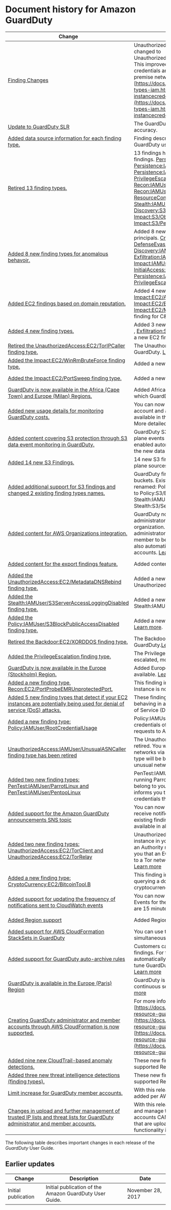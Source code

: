 # Document history for Amazon GuardDuty<a name="doc-history"></a>

| Change | Description | Date | 
| --- |--- |--- |
| [Finding Changes](https://docs.aws.amazon.com/guardduty/latest/ug/guardduty_finding-types-iam.html) | UnauthorizedAccess:IAMUser/InstanceCredentialExfiltration has been changed to UnauthorizedAccess:IAMUser/InstanceCredentialExfiltration\.OutsideAWS\. This improved version of the finding learns the typical locations your credentials are used from to reduce findings from traffic routed through on premise networks\. [https://docs.aws.amazon.com/guardduty/latest/ug/guardduty_finding-types-iam.html#unauthorizedaccess-iam-instancecredentialexfiltrationoutsideaws](https://docs.aws.amazon.com/guardduty/latest/ug/guardduty_finding-types-iam.html#unauthorizedaccess-iam-instancecredentialexfiltrationoutsideaws)  | September 7, 2021 | 
| [Update to GuardDuty SLR](https://docs.aws.amazon.com/guardduty/latest/ug/security-iam-awsmanpol.html) | The GuardDuty SLR has been updated with new actions to improve finding accuracy\.  | August 3, 2021 | 
| [Added data source information for each finding type\.](https://docs.aws.amazon.com/guardduty/latest/ug/guardduty_data-sources.html) | Finding descriptions now contain information on which data source GuardDuty uses to generate that finding\. | May 10, 2021 | 
| [Retired 13 finding types\.](https://docs.aws.amazon.com/guardduty/latest/ug/guardduty_finding-types-retired.html) | 13 findings have been retired to be replaced with new AnomalousBehavoir findings\. [Persistence:IAMUser/NetworkPermissions](https://docs.aws.amazon.com/guardduty/latest/ug/guardduty_finding-types-retired.html#persistence-iam-networkpermissions), [Persistence:IAMUser/ResourcePermissions](https://docs.aws.amazon.com/guardduty/latest/ug/guardduty_finding-types-retired.html#persistence-iam-resourcepermissions), [Persistence:IAMUser/UserPermissions](https://docs.aws.amazon.com/guardduty/latest/ug/guardduty_finding-types-retired.html#persistence-iam-userpermissions), [PrivilegeEscalation:IAMUser/AdministrativePermissions](https://docs.aws.amazon.com/guardduty/latest/ug/guardduty_finding-types-retired.html#privilegeescalation-iam-administrativepermissions), [Recon:IAMUser/NetworkPermissions](https://docs.aws.amazon.com/guardduty/latest/ug/guardduty_finding-types-retired.html#recon-iam-networkpermissions), [Recon:IAMUser/ResourcePermissions](https://docs.aws.amazon.com/guardduty/latest/ug/guardduty_finding-types-retired.html#recon-iam-resourcepermissions), [Recon:IAMUser/UserPermissions](https://docs.aws.amazon.com/guardduty/latest/ug/guardduty_finding-types-retired.html#recon-iam-userpermissions), [ResourceConsumption:IAMUser/ComputeResources](https://docs.aws.amazon.com/guardduty/latest/ug/guardduty_finding-types-retired.html#resourceconsumption-iam-computeresources), [Stealth:IAMUser/LoggingConfigurationModified](https://docs.aws.amazon.com/guardduty/latest/ug/guardduty_finding-types-retired.html#stealth-iam-loggingconfigurationmodified), [Discovery:S3/BucketEnumeration\.Unusual](https://docs.aws.amazon.com/guardduty/latest/ug/guardduty_finding-types-retired.html#discovery-s3-bucketenumerationunusual), [Impact:S3/ObjectDelete\.Unusual](https://docs.aws.amazon.com/guardduty/latest/ug/guardduty_finding-types-retired.html#impact-s3-objectdeleteunusual), [Impact:S3/PermissionsModification\.Unusual](https://docs.aws.amazon.com/guardduty/latest/ug/guardduty_finding-types-retired.html#impact-s3-permissionsmodificationunusual)\. | March 12, 2021 | 
| [Added 8 new finding types for anomalous behavoir\.](https://docs.aws.amazon.com/guardduty/latest/ug/guardduty_finding-types-iam.html) | Added 8 new IAMUser finding types based on anomalous behavoir for IAM principals\. [CredentialAccess:IAMUser/AnomalousBehavior](https://docs.aws.amazon.com/guardduty/latest/ug/guardduty_finding-types-iam.html#credentialaccess-iam-anomalousbehavior), [DefenseEvasion:IAMUser/AnomalousBehavior](https://docs.aws.amazon.com/guardduty/latest/ug/guardduty_finding-types-iam.html#defenseevasion-iam-anomalousbehavior), [Discovery:IAMUser/AnomalousBehavior](https://docs.aws.amazon.com/guardduty/latest/ug/guardduty_finding-types-iam.html#discovery-iam-anomalousbehavior), [Exfiltration:IAMUser/AnomalousBehavior](https://docs.aws.amazon.com/guardduty/latest/ug/guardduty_finding-types-iam.html#exfiltration-iam-anomalousbehavior), [Impact:IAMUser/AnomalousBehavior](https://docs.aws.amazon.com/guardduty/latest/ug/guardduty_finding-types-iam.html#impact-iam-anomalousbehavior), [InitialAccess:IAMUser/AnomalousBehavior](https://docs.aws.amazon.com/guardduty/latest/ug/guardduty_finding-types-iam.html#initialaccess-iam-anomalousbehavior), [Persistence:IAMUser/AnomalousBehavior](https://docs.aws.amazon.com/guardduty/latest/ug/guardduty_finding-types-iam.html#persistence-iam-anomalousbehavior), [PrivilegeEscalation:IAMUser/AnomalousBehavior](https://docs.aws.amazon.com/guardduty/latest/ug/guardduty_finding-types-iam.html#privilegeescalation-iam-anomalousbehavior)\. | March 12, 2021 | 
| [Added EC2 findings based on domain reputation\.](https://docs.aws.amazon.com/guardduty/latest/ug/guardduty_finding-types-acive.html) | Added 4 new Impact finding types based on domain reputation\. [Impact:EC2/AbusedDomainRequest\.Reputation ](https://docs.aws.amazon.com/guardduty/latest/ug/guardduty_finding-types-ec2.html#impact-ec2-abuseddomainrequestreputation), [Impact:EC2/BitcoinDomainRequest\.Reputation ](https://docs.aws.amazon.com/guardduty/latest/ug/guardduty_finding-types-ec2.html#Impact:EC2/BitcoinDomainRequest.Reputation), [Impact:EC2/MaliciousDomainRequest\.Reputation ](https://docs.aws.amazon.com/guardduty/latest/ug/guardduty_finding-types-ec2.html#impact-ec2-bitcoindomainrequestreputation)\. Also added a new EC2 finding for C&CActivity\. [Impact:EC2/SuspiciousDomainRequest\.Reputation ](https://docs.aws.amazon.com/guardduty/latest/ug/guardduty_finding-types-ec2.html#impact-ec2-suspiciousdomainrequestreputation) | January 27, 2021 | 
| [Added 4 new finding types\.](https://docs.aws.amazon.com/guardduty/latest/ug/guardduty_finding-types-acive.html) | Added 3 new S3 MaliciousIPCaller findings\. [Discovery:S3/MaliciousIPCaller ](https://docs.aws.amazon.com/guardduty/latest/ug/guardduty_finding-types-s3.html#discovery-s3-maliciousipcaller), [Exfiltration:S3/MaliciousIPCaller ](https://docs.aws.amazon.com/guardduty/latest/ug/guardduty_finding-types-s3.html#exfiltration-s3-maliciousipcaller), [Impact:S3/MaliciousIPCaller ](https://docs.aws.amazon.com/guardduty/latest/ug/guardduty_finding-types-s3.html#impact-s3-maliciousipcaller)\. Also added a new EC2 finding for C&CActivity\. [Backdoor:EC2/C&CActivity\.B ](https://docs.aws.amazon.com/guardduty/latest/ug/guardduty_finding-types-ec2.html#backdoor-ec2-ccactivityb) | December 21, 2020 | 
| [Retired the UnauthorizedAccess:EC2/TorIPCaller finding type\.](https://docs.aws.amazon.com/guardduty/latest/ug/guardduty_finding-types-retired.html#unauthorizedaccess-ec2-toripcaller) | The UnauthorizedAccess:EC2/TorIPCaller finding type is now retired from GuardDuty\. [Learn more](https://docs.aws.amazon.com/guardduty/latest/ug/guardduty_finding-types-retired.html#unauthorizedaccess-ec2-toripcaller)\. | October 1, 2020 | 
| [Added the Impact:EC2/WinRmBruteForce finding type\.](https://docs.aws.amazon.com/guardduty/latest/ug/guardduty_finding-types-ec2.html#impact-ec2-winrmbruteforce) | Added a new Impact finding, Impact:EC2/WinRmBruteForce\. [Learn more](https://docs.aws.amazon.com/guardduty/latest/ug/guardduty_finding-types-ec2.html#impact-ec2-winrmbruteforce)\. | September 17, 2020 | 
| [Added the Impact:EC2/PortSweep finding type\.](https://docs.aws.amazon.com/guardduty/latest/ug/guardduty_finding-types-ec2.html#impact-ec2-portsweep) | Added a new Impact finding, Impact:EC2/PortSweep\. [Learn more](https://docs.aws.amazon.com/guardduty/latest/ug/guardduty_finding-types-ec2.html#impact-ec2-portsweep)\. | September 17, 2020 | 
| [GuardDuty is now available in the Africa \(Cape Town\) and Europe \(Milan\) Regions\.](https://docs.aws.amazon.com/guardduty/latest/ug/guardduty_regions.html) | Added Africa \(Cape Town\) and Europe \(Milan\) to the list of AWS Regions in which GuardDuty is available\. [Learn more](https://docs.aws.amazon.com/guardduty/latest/ug/guardduty_regions.html) | July 31, 2020 | 
| [Added new usage details for monitoring GuardDuty costs\.](https://docs.aws.amazon.com/guardduty/latest/ug/monitoring_costs.html) | You can now use new metrics to query GuardDuty usage cost data for your account and accounts you manage\. A new overview of usage costs is available in the console at [https://console\.aws\.amazon\.com/guardduty/](https://console.aws.amazon.com/guardduty/)\. More detailed information can be accessed through the API\. | July 31, 2020 | 
| [Added content covering S3 protection through S3 data event monitoring in GuardDuty\.](https://docs.aws.amazon.com/guardduty/latest/ug/s3_detection.html) | GuardDuty S3 Protection is now available through the monitoring of S3 data plane events as a new data source\. New accounts will have this feature enabled automatically\. If you are already using GuardDuty you can enable the new data source for yourself or your member accounts\. | July 31, 2020 | 
| [Added 14 new S3 Findings\.](https://docs.aws.amazon.com/guardduty/latest/ug/guardduty_finding-types-s3.html) | 14 new S3 finding types have been added for S3 control plane and data plane sources\.  | July 31, 2020 | 
| [Added additional support for S3 findings and changed 2 existing finding types names\.](https://docs.aws.amazon.com/guardduty/latest/ug/guardduty_findings.html#guardduty_working-with-findings) | GuardDuty findings now include more details for findings involving S3 buckets\. Existing finding types that were related to S3 activity have been renamed: Policy:IAMUser/S3BlockPublicAccessDisabled has been changed to Policy:S3/BucketBlockPublicAccessDisabled\. Stealth:IAMUser/S3ServerAccessLoggingDisabled has been changed to Stealth:S3/ServerAccessLoggingDisabled\. | May 28, 2020 | 
| [Added content for AWS Organizations integration\.](https://docs.aws.amazon.com/guardduty/latest/ug/guardduty_organizations.html) | GuardDuty now integrates with AWS Organizations delegated administrators to allow you to manage GuardDuty accounts within your organization\. When you set a delegated administrator as your GuardDuty administrator you can automatically enable GuardDuty for any organization member to be managed by the delegated administrator account\. You can also automatically enable GuardDuty in new AWS Organizations member accounts\. [Learn more](https://docs.aws.amazon.com/guardduty/latest/ug/guardduty_organizations.html)\. | April 20, 2020 | 
| [Added content for the export findings feature\.](https://docs.aws.amazon.com/guardduty/latest/ug/guardduty_exportfindings.html) | Added content that describes the **Export Findings** feature of GuardDuty\. | November 14, 2019 | 
| [Added the UnauthorizedAccess:EC2/MetadataDNSRebind finding type\.](https://docs.aws.amazon.com/guardduty/latest/ug/guardduty_unauthorized.html#ec2-metadatadnsrebind) | Added a new Unauthorized finding, UnauthorizedAccess:EC2/MetadataDNSRebind\. [Learn more](https://docs.aws.amazon.com/guardduty/latest/ug/guardduty_unauthorized.html#ec2-metadatadnsrebind)\. | October 10, 2019 | 
| [Added the Stealth:IAMUser/S3ServerAccessLoggingDisabled finding type\.](https://docs.aws.amazon.com/guardduty/latest/ug/guardduty_stealth.html#stealth4) | Added a new Stealth finding, Stealth:IAMUser/S3ServerAccessLoggingDisabled\. [Learn more](https://docs.aws.amazon.com/guardduty/latest/ug/guardduty_stealth.html#stealth4)\. | October 10, 2019 | 
| [Added the Policy:IAMUser/S3BlockPublicAccessDisabled finding type\.](https://docs.aws.amazon.com/guardduty/latest/ug/guardduty_policy.html#policy2) | Added a new Policy finding, Policy:IAMUser/S3BlockPublicAccessDisabled\. [Learn more](https://docs.aws.amazon.com/guardduty/latest/ug/guardduty_policy.html#policy2)\. | October 10, 2019 | 
| [Retired the Backdoor:EC2/XORDDOS finding type\.](https://docs.aws.amazon.com/guardduty/latest/ug/guardduty_finding-types-retired.html#backdoor2) | The Backdoor:EC2/XORDDOS finding type is now retired from GuardDuty\.[Learn more](https://docs.aws.amazon.com/guardduty/latest/ug/guardduty_finding-types-retired.html#backdoor2) | June 12, 2019 | 
| [Added the PrivilegeEscalation finding type\.](https://docs.aws.amazon.com/guardduty/latest/ug/guardduty_privilegeescalation.html) | The PrivilegeEscalation finding type detects when users attempt to assign escalated, more permissive privileges to their accounts\. [Learn more](https://docs.aws.amazon.com/guardduty/latest/ug/guardduty_privilegeescalation.html) | May 14, 2019 | 
| [GuardDuty is now available in the Europe \(Stockholm\) Region\.](https://docs.aws.amazon.com/guardduty/latest/ug/guardduty_regions.html) | Added Europe \(Stockholm\) to the list of AWS Regions in which GuardDuty is available\. [Learn more](https://docs.aws.amazon.com/guardduty/latest/ug/guardduty_regions.html) | May 9, 2019 | 
| [Added a new finding type, Recon:EC2/PortProbeEMRUnprotectedPort\.](https://docs.aws.amazon.com/guardduty/latest/ug/guardduty_recon.html#PortProbeEMRUnprotectedPort) | This finding informs you that an EMR\-related sensitive port on an EC2 Instance is not blocked and is being actively probed\. [Learn more](https://docs.aws.amazon.com/guardduty/latest/ug/guardduty_recon.html#PortProbeEMRUnprotectedPort) | May 8, 2019 | 
| [Added 5 new finding types that detect if your EC2 instances are potentially being used for denial of service \(DoS\) attacks\.](https://docs.aws.amazon.com/guardduty/latest/ug/guardduty_backdoor.html) | These findings inform you of EC2 instances in your environment that are behaving in a manner that may indicate they is being used to perform Denial of Service \(DoS\) attacks\. [Learn more](https://docs.aws.amazon.com/guardduty/latest/ug/guardduty_backdoor.html) | March 8, 2019 | 
| [Added a new finding type: Policy:IAMUser/RootCredentialUsage](https://docs.aws.amazon.com/guardduty/latest/ug/guardduty_policy.html#policy1) | Policy:IAMUser/RootCredentialUsage finding type informs you that the root credentials of your AWS account are being used to make programmatic requests to AWS services\. [Learn more](https://docs.aws.amazon.com/guardduty/latest/ug/guardduty_policy.html#policy1) | January 24, 2019 | 
| [UnauthorizedAccess:IAMUser/UnusualASNCaller finding type has been retired](https://docs.aws.amazon.com/guardduty/latest/ug/guardduty_finding-types-retired.html) | The UnauthorizedAccess:IAMUser/UnusualASNCaller finding type has been retired\. You will now be notified about activity invoked from unusual networks via other active GuardDuty finding types\. The generated finding type will be based on the category of the API that was invoked from an unusual network\. [Learn more](https://docs.aws.amazon.com/guardduty/latest/ug/guardduty_finding-types-retired.html) | December 21, 2018 | 
| [Added two new finding types: PenTest:IAMUser/ParrotLinux and PenTest:IAMUser/PentooLinux](https://docs.aws.amazon.com/guardduty/latest/ug/guardduty_pentest.html) | PenTest:IAMUser/ParrotLinux finding type informs you that a computer running Parrot Security Linux is making API calls using credentials that belong to your AWS account\. PenTest:IAMUser/PentooLinux finding type informs you that a machine running Pentoo Linux is making API calls using credentials that belong to your AWS account\. [Learn more](https://docs.aws.amazon.com/guardduty/latest/ug/guardduty_pentest.html) | December 21, 2018 | 
| [Added support for the Amazon GuardDuty announcements SNS topic](https://docs.aws.amazon.com/guardduty/latest/ug/guardduty_sns.html) | You can now subscribe to the GuardDuty Announcements SNS topic to receive notifications about newly released finding types, updates to the existing finding types, and other functionality changes\. Notifications are available in all formats that Amazon SNS supports\. [Learn more](https://docs.aws.amazon.com/guardduty/latest/ug/guardduty_sns.html) | November 21, 2018 | 
| [Added two new finding types: UnauthorizedAccess:EC2/TorClient and UnauthorizedAccess:EC2/TorRelay](https://docs.aws.amazon.com/guardduty/latest/ug/guardduty_unauthorized.html) | UnauthorizedAccess:EC2/TorClient finding type informs you that an EC2 instance in your AWS environment is making connections to a Tor Guard or an Authority node\. UnauthorizedAccess:EC2/TorRelay finding type informs you that an EC2 instance in your AWS environment is making connections to a Tor network in a manner that suggests that it's acting as a Tor relay\. [Learn more](https://docs.aws.amazon.com/guardduty/latest/ug/guardduty_unauthorized.html) | November 16, 2018 | 
| [Added a new finding type: CryptoCurrency:EC2/BitcoinTool\.B](https://docs.aws.amazon.com/guardduty/latest/ug/guardduty_crypto.html) | This finding informs you that an EC2 instance in your AWS environment is querying a domain name that is associated with Bitcoin, or other cryptocurrency\-related activity\. [Learn more](https://docs.aws.amazon.com/guardduty/latest/ug/guardduty_crypto.html) | November 9, 2018 | 
| [Added support for updating the frequency of notifications sent to CloudWatch events](https://docs.aws.amazon.com/guardduty/latest/ug/guardduty_findings_cloudwatch.html) | You can now update the frequency of notifications sent to CloudWatch Events for the subsequent occurrences of existing findings\. Possible values are 15 minutes, 1 hour, or the default 6 hours\. [Learn more](https://docs.aws.amazon.com/guardduty/latest/ug/guardduty_findings_cloudwatch.html) | October 9, 2018 | 
| [Added Region support](https://docs.aws.amazon.com/guardduty/latest/ug/guardduty_regions.html) |  Added Region support for AWS GovCloud \(US\-West\) [Learn more](https://docs.aws.amazon.com/guardduty/latest/ug/guardduty_regions.html) | July 25, 2018 | 
| [Added support for AWS CloudFormation StackSets in GuardDuty](https://docs.aws.amazon.com/guardduty/latest/ug/guardduty_accounts.html) |  You can use the Enable Amazon GuardDuty template to enable GuardDuty simultaneously in multiple accounts\. [Learn more](https://docs.aws.amazon.com/guardduty/latest/ug/guardduty_accounts.html) | June 25, 2018 | 
| [Added support for GuardDuty auto\-archive rules](https://docs.aws.amazon.com/guardduty/latest/ug/guardduty_findings.html#guardduty_filter-findings) |  Customers can now build granular auto\-archive rules for suppression of findings\. For findings that match an auto\-archive rule, GuardDuty automatically marks them as archived\. This enables customers to further tune GuardDuty to keep only relevant findings in the current findings table\. [Learn more](https://docs.aws.amazon.com/guardduty/latest/ug/guardduty_findings.html#guardduty_filter-findings) | May 4, 2018 | 
| [GuardDuty is available in the Europe \(Paris\) Region](https://docs.aws.amazon.com/guardduty/latest/ug/guardduty_regions.html) | GuardDuty is now available in Europe \(Paris\), allowing you to extend continuous security monitoring and threat detection in this Region\. [Learn more](https://docs.aws.amazon.com/guardduty/latest/ug/guardduty_regions.html) | March 29, 2018 | 
| [Creating GuardDuty administrator and member accounts through AWS CloudFormation is now supported\.](https://docs.aws.amazon.com/AWSCloudFormation/latest/UserGuide/aws-resource-guardduty-master.html) | For more information, see [https://docs.aws.amazon.com/AWSCloudFormation/latest/UserGuide/aws-resource-guardduty-master.html](https://docs.aws.amazon.com/AWSCloudFormation/latest/UserGuide/aws-resource-guardduty-master.html) and [https://docs.aws.amazon.com/AWSCloudFormation/latest/UserGuide/aws-resource-guardduty-member.html](https://docs.aws.amazon.com/AWSCloudFormation/latest/UserGuide/aws-resource-guardduty-member.html)\. | March 6, 2018 | 
| [Added nine new CloudTrail\-based anomaly detections\.](https://docs.aws.amazon.com/guardduty/latest/ug/guardduty_finding-types.html) | These new finding types are automatically enabled in GuardDuty in all supported Regions\. [ Learn more](https://docs.aws.amazon.com/guardduty/latest/ug/guardduty_finding-types.html) | February 28, 2018 | 
| [Added three new threat intelligence detections \(finding types\)\. ](https://docs.aws.amazon.com/guardduty/latest/ug/guardduty_finding-types.html) | These new finding types are automatically enabled in GuardDuty in all supported Regions\. [Learn more ](https://docs.aws.amazon.com/guardduty/latest/ug/guardduty_finding-types.html) | February 5, 2018 | 
| [Limit increase for GuardDuty member accounts\. ](https://docs.aws.amazon.com/guardduty/latest/ug/guardduty_accounts.html) | With this release, you can have up to 1000 GuardDuty member accounts added per AWS account \(GuardDuty administrator account\)\. [Learn more](https://docs.aws.amazon.com/guardduty/latest/ug/guardduty_accounts.html) | January 25, 2018 | 
| [Changes in upload and further management of trusted IP lists and threat lists for GuardDuty administrator and member accounts\. ](https://docs.aws.amazon.com/guardduty/latest/ug/guardduty_upload-lists.html) | With this release, Users from administrator GuardDuty accounts can upload and manage trusted IP lists and threat lists\. Users from member GuardDuty accounts CANNOT upload and manage lists\. Trusted IP lists and threat lists that are uploaded by the administrator account are imposed on GuardDuty functionality in its member accounts\. [Learn more](https://docs.aws.amazon.com/guardduty/latest/ug/guardduty_upload-lists.html) | January 25, 2018 | 

The following table describes important changes in each release of the *GuardDuty* User Guide\.

## Earlier updates<a name="doc-history-early-changes"></a>


| Change | Description | Date | 
| --- | --- | --- | 
| Initial publication | Initial publication of the Amazon GuardDuty User Guide\. | November 28, 2017 | 